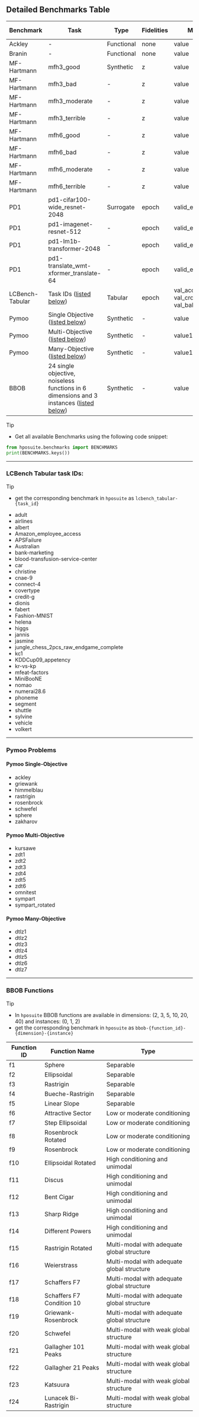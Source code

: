 ## Detailed Benchmarks Table

| Benchmark       | Task                                         | Type       | Fidelities | Main Metrics             | Cost Metrics    |
|-----------------|----------------------------------------------|------------|------------|--------------------------|-----------------|
| Ackley          | -                                            | Functional | none       | value                    | -               |
| Branin          | -                                            | Functional | none       | value                    | -               |
| MF-Hartmann     | mfh3_good                                    | Synthetic  | z          | value                    | fid_cost        |
| MF-Hartmann     | mfh3_bad                                     | -          | z          | value                    | fid_cost        |
| MF-Hartmann     | mfh3_moderate                                | -          | z          | value                    | fid_cost        |
| MF-Hartmann     | mfh3_terrible                                | -          | z          | value                    | fid_cost        |
| MF-Hartmann     | mfh6_good                                    | -          | z          | value                    | fid_cost        |
| MF-Hartmann     | mfh6_bad                                     | -          | z          | value                    | fid_cost        |
| MF-Hartmann     | mfh6_moderate                                | -          | z          | value                    | fid_cost        |
| MF-Hartmann     | mfh6_terrible                                | -          | z          | value                    | fid_cost        |
| PD1             | pd1-cifar100-wide_resnet-2048                | Surrogate  | epoch      | valid_error_rate         | train_cost      |
| PD1             | pd1-imagenet-resnet-512                      | -          | epoch      | valid_error_rate         | train_cost      |
| PD1             | pd1-lm1b-transformer-2048                    | -          | epoch      | valid_error_rate         | train_cost      |
| PD1             | pd1-translate_wmt-xformer_translate-64       | -          | epoch      | valid_error_rate         | train_cost      |
| LCBench-Tabular | Task IDs ([listed below](#lcbench-tabular-task-ids)) | Tabular    | epoch      | val_accuracy, val_cross_entropy, val_balanced_accuracy        | time            |
| Pymoo           | Single Objective ([listed below](#pymoo-single-objective))          | Synthetic  | -          | value                    | -               |
| Pymoo           | Multi-Objective ([listed below](#pymoo-multi-objective))           | Synthetic  | -          | value1, value2           | -               |
| Pymoo           | Many-Objective ([listed below](#pymoo-many-objective))            | Synthetic  | -          | value1, value2, value3   | -               |
| BBOB            | 24 single objective, noiseless functions in 6 dimensions and 3 instances ([listed below](#bbob-functions)) | Synthetic | -        | value | -           |



> [!TIP]
> * Get all available Benchmarks using the following code snippet:
> ```python 
> from hposuite.benchmarks import BENCHMARKS
> print(BENCHMARKS.keys())
> ```

-----------------------------------------------------------------------------------

### LCBench Tabular task IDs:

> [!TIP]
> * get the corresponding benchmark in `hposuite` as `lcbench_tabular-{task_id}`

- adult  
- airlines  
- albert  
- Amazon_employee_access  
- APSFailure  
- Australian  
- bank-marketing  
- blood-transfusion-service-center  
- car  
- christine  
- cnae-9  
- connect-4  
- covertype  
- credit-g  
- dionis  
- fabert  
- Fashion-MNIST  
- helena  
- higgs  
- jannis  
- jasmine  
- jungle_chess_2pcs_raw_endgame_complete  
- kc1  
- KDDCup09_appetency  
- kr-vs-kp  
- mfeat-factors  
- MiniBooNE  
- nomao  
- numerai28.6  
- phoneme  
- segment  
- shuttle  
- sylvine  
- vehicle  
- volkert  

----------------------------------------------------------------

### Pymoo Problems

#### Pymoo Single-Objective

- ackley  
- griewank  
- himmelblau  
- rastrigin  
- rosenbrock  
- schwefel  
- sphere  
- zakharov


#### Pymoo Multi-Objective

- kursawe  
- zdt1  
- zdt2  
- zdt3  
- zdt4  
- zdt5  
- zdt6  
- omnitest  
- sympart  
- sympart_rotated  


#### Pymoo Many-Objective

- dtlz1  
- dtlz2  
- dtlz3  
- dtlz4  
- dtlz5  
- dtlz6  
- dtlz7  

-----------------------------------------------------------------------


### BBOB Functions

> [!TIP]
> * In `hposuite` BBOB functions are available in dimensions: (2, 3, 5, 10, 20, 40) and instances: (0, 1, 2)
> * get the corresponding benchmark in `hposuite` as `bbob-{function_id}-{dimension}-{instance}`


| Function ID | Function Name                  | Type                                         |
|-------------|--------------------------------|----------------------------------------------|
| f1          | Sphere                         | Separable                                    |
| f2          | Ellipsoidal                    | Separable                                    |
| f3          | Rastrigin                      | Separable                                    |
| f4          | Bueche-Rastrigin               | Separable                                    |
| f5          | Linear Slope                   | Separable                                    |
| f6          | Attractive Sector              | Low or moderate conditioning                 |
| f7          | Step Ellipsoidal               | Low or moderate conditioning                 |
| f8          | Rosenbrock Rotated             | Low or moderate conditioning                 |
| f9          | Rosenbrock                     | Low or moderate conditioning                 |
| f10         | Ellipsoidal Rotated            | High conditioning and unimodal               |
| f11         | Discus                         | High conditioning and unimodal               |
| f12         | Bent Cigar                     | High conditioning and unimodal               |
| f13         | Sharp Ridge                    | High conditioning and unimodal               |
| f14         | Different Powers               | High conditioning and unimodal               |
| f15         | Rastrigin Rotated              | Multi-modal with adequate global structure   |
| f16         | Weierstrass                    | Multi-modal with adequate global structure   |
| f17         | Schaffers F7                   | Multi-modal with adequate global structure   |
| f18         | Schaffers F7 Condition 10      | Multi-modal with adequate global structure   |
| f19         | Griewank-Rosenbrock            | Multi-modal with adequate global structure   |
| f20         | Schwefel                       | Multi-modal with weak global structure       |
| f21         | Gallagher 101 Peaks            | Multi-modal with weak global structure       |
| f22         | Gallagher 21 Peaks             | Multi-modal with weak global structure       |
| f23         | Katsuura                       | Multi-modal with weak global structure       |
| f24         | Lunacek Bi-Rastrigin           | Multi-modal with weak global structure       |



